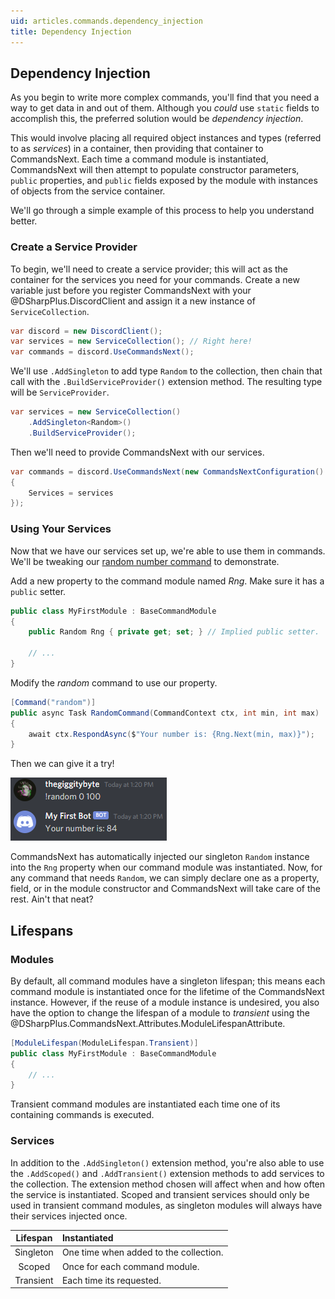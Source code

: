 ```yaml
---
uid: articles.commands.dependency_injection
title: Dependency Injection
---
```


## Dependency Injection
As you begin to write more complex commands, you'll find that you need a way to get data in and out of them. Although
you *could* use `static` fields to accomplish this, the preferred solution would be *dependency injection*.

This would involve placing all required object instances and types (referred to as *services*) in a container, then
providing that container to CommandsNext. Each time a command module is instantiated, CommandsNext will then attempt to
populate constructor parameters, `public` properties, and `public` fields exposed by the module with instances of
objects from the service container.

We'll go through a simple example of this process to help you understand better.

### Create a Service Provider
To begin, we'll need to create a service provider; this will act as the container for the services you need for your
commands. Create a new variable just before you register CommandsNext with your @DSharpPlus.DiscordClient and assign it
a new instance of `ServiceCollection`.
```cs
var discord = new DiscordClient();	
var services = new ServiceCollection();	// Right here!
var commands = discord.UseCommandsNext();
```

We'll use `.AddSingleton` to add type `Random` to the collection, then chain that call with the
`.BuildServiceProvider()` extension method. The resulting type will be `ServiceProvider`.
```cs
var services = new ServiceCollection()
    .AddSingleton<Random>()
	.BuildServiceProvider();
```

Then we'll need to provide CommandsNext with our services.
```cs
var commands = discord.UseCommandsNext(new CommandsNextConfiguration()
{
    Services = services
});
```

### Using Your Services
Now that we have our services set up, we're able to use them in commands. We'll be tweaking our
[random number command][0] to demonstrate.

Add a new property to the command module named *Rng*. Make sure it has a `public` setter.
```cs
public class MyFirstModule : BaseCommandModule
{
    public Random Rng { private get; set; } // Implied public setter.

    // ...
}
```

Modify the *random* command to use our property.
```cs
[Command("random")]
public async Task RandomCommand(CommandContext ctx, int min, int max)
{
    await ctx.RespondAsync($"Your number is: {Rng.Next(min, max)}");
}
```

Then we can give it a try!

![Command Execution][1]

CommandsNext has automatically injected our singleton `Random` instance into the `Rng` property when our command module
was instantiated. Now, for any command that needs `Random`, we can simply declare one as a property, field, or in the
module constructor and CommandsNext will take care of the rest. Ain't that neat?

## Lifespans
### Modules
By default, all command modules have a singleton lifespan; this means each command module is instantiated once for the
lifetime of the CommandsNext instance. However, if the reuse of a module instance is undesired, you also have the option
to change the lifespan of a module to *transient* using the @DSharpPlus.CommandsNext.Attributes.ModuleLifespanAttribute.
```cs
[ModuleLifespan(ModuleLifespan.Transient)]
public class MyFirstModule : BaseCommandModule
{
    // ...
}
```

Transient command modules are instantiated each time one of its containing commands is executed.

### Services
In addition to the `.AddSingleton()` extension method, you're also able to use the `.AddScoped()` and `.AddTransient()`
extension methods to add services to the collection. The extension method chosen will affect when and how often the
service is instantiated. Scoped and transient services should only be used in transient command modules, as singleton
modules will always have their services injected once.

Lifespan  | Instantiated
:--------:|:-------------
Singleton | One time when added to the collection.
Scoped    | Once for each command module.
Transient | Each time its requested.

<!-- LINKS -->
[0]:  xref:articles.commands.intro#argument-converters
[1]:  ../../images/commands_dependency_injection_01.png
